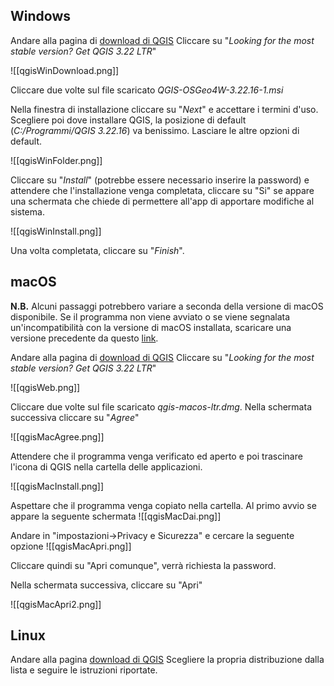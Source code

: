## Windows

Andare alla pagina di [download di QGIS](https://qgis.org/en/site/forusers/download.html#windows)
Cliccare su "*Looking for the most stable version? Get QGIS 3.22 LTR*"

![[qgisWinDownload.png]]

Cliccare due volte sul file scaricato *QGIS-OSGeo4W-3.22.16-1.msi*

Nella finestra di installazione cliccare su "*Next*" e accettare i termini d'uso. Scegliere poi dove installare QGIS, la posizione di default (*C:/Programmi/QGIS 3.22.16*) va benissimo. Lasciare le altre opzioni di default.

![[qgisWinFolder.png]]

Cliccare su "*Install*" (potrebbe essere necessario inserire la password) e attendere che l'installazione venga completata, cliccare su "Si" se appare una schermata che chiede di permettere all'app di apportare modifiche al sistema.

![[qgisWinInstall.png]]

Una volta completata, cliccare su "*Finish*".

## macOS

**N.B.** Alcuni passaggi potrebbero variare a seconda della versione di macOS disponibile. Se il programma non viene avviato o se viene segnalata un'incompatibilità con la versione di macOS installata, scaricare una versione precedente da questo [link](https://www.kyngchaos.com/software/archive/qgis/).

Andare alla pagina di [download di QGIS](https://qgis.org/en/site/forusers/download.html#windows)
Cliccare su "*Looking for the most stable version? Get QGIS 3.22 LTR*"

![[qgisWeb.png]]

Cliccare due volte sul file scaricato *qgis-macos-ltr.dmg*.
Nella schermata successiva cliccare su "*Agree*"

![[qgisMacAgree.png]]

Attendere che il programma venga verificato ed aperto e poi trascinare l'icona di QGIS nella cartella delle applicazioni.

![[qgisMacInstall.png]]

Aspettare che il programma venga copiato nella cartella. Al primo avvio se appare la seguente schermata
![[qgisMacDai.png]]

Andare in "impostazioni->Privacy e Sicurezza" e cercare la seguente opzione
![[qgisMacApri.png]]

Cliccare quindi su "Apri comunque", verrà richiesta la password.

Nella schermata successiva, cliccare su "Apri"

![[qgisMacApri2.png]]

## Linux

Andare alla pagina [download di QGIS](https://qgis.org/en/site/forusers/download.html#windows)
Scegliere la propria distribuzione dalla lista e seguire le istruzioni riportate.

